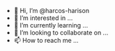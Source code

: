 - 👋 Hi, I’m @harcos-harison
- 👀 I’m interested in ...
- 🌱 I’m currently learning ...
- 💞️ I’m looking to collaborate on ...
- 📫 How to reach me ...

<!---
harcos-harison/harcos-harison is a ✨ special ✨ repository because its `README.md` (this file) appears on your GitHub profile.
You can click the Preview link to take a look at your changes.
--->
